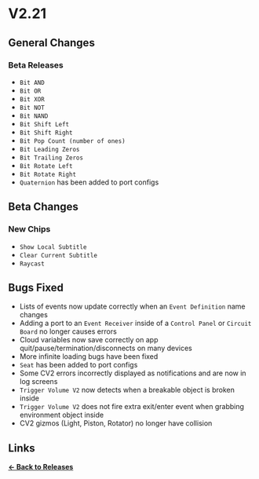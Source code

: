 # V2.21

## General Changes

### Beta Releases

- `Bit AND`
- `Bit OR`
- `Bit XOR`
- `Bit NOT`
- `Bit NAND`
- `Bit Shift Left`
- `Bit Shift Right`
- `Bit Pop Count (number of ones)`
- `Bit Leading Zeros`
- `Bit Trailing Zeros`
- `Bit Rotate Left`
- `Bit Rotate Right`
- `Quaternion` has been added to port configs

## Beta Changes

### New Chips

- `Show Local Subtitle`
- `Clear Current Subtitle`
- `Raycast`

## Bugs Fixed

- Lists of events now update correctly when an `Event Definition` name changes
- Adding a port to an `Event Receiver` inside of a `Control Panel` or `Circuit Board` no longer causes errors
- Cloud variables now save correctly on app quit/pause/termination/disconnects on many devices
- More infinite loading bugs have been fixed
- `Seat` has been added to port configs
- Some CV2 errors incorrectly displayed as notifications and are now in log screens
- `Trigger Volume V2` now detects when a breakable object is broken inside
- `Trigger Volume V2` does not fire extra exit/enter event when grabbing environment object inside
- CV2 gizmos (Light, Piston, Rotator) no longer have collision

## Links

**[<- Back to Releases](releases/)**
